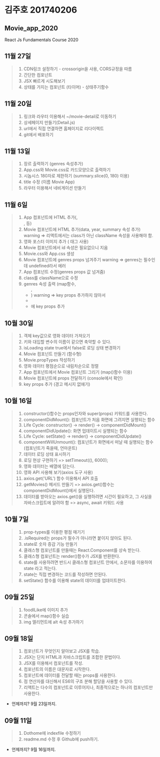 # 김주호 201740206
## Movie_app_2020
React Js Fundamentals Course 2020

## 11월 27일
>1. CDN링크 설정하기 - crossorigin을 사용, CORS규정을 따름
>2. 간단한 컴포넌트
>3. JSX 빠르게 시도해보기
>4. 상태를 가지는 컴포넌트 (타이머) - 상태주기함수

## 11월 20일
>1. 링크와 라우터 이용해서 ~/movie-detail로 이동하기
>2. 상세페이지 만들기(Detail.js)
>3. url에서 직접 연결하면 홈페이지로 리다이렉트
>4. git에서 배포하기


## 11월 13일
>1. 장르 출력하기 (genres 속성추가)
>2. App.css와 Movie.css로 카드모양으로 출력하기
>4. 시놉시스 180자로 제한하기 (summary.slice(0, 180) 이용)
>5. title 수정 (이름 Movie App)
>6. 라우터 이용해서 네비게이션 만들기

## 11월 6일
>1. App 컴포넌트에 HTML 추가(<session>, <div>, <span> 등)
>2. Movie 컴포넌트에 HTML 추가(data, year, summary 속성 추가)
    warning => 리액트에서는 class가 아닌 className 속성을 사용해야 함.
>3. 영화 포스터 이미지 추가 (<img> 태그 사용)
>4. Movie 컴포넌트에서 id 속성은 필요없으니 지움
>5. Movie.css와 App.css 생성
>6. Movie 컴포넌트에 genres props 넘겨주기
    warning => genres는 필수인데 undefined라서 에러
>7. App 컴포넌트 수정(genres props 값 넘겨줌)
>8. class를 className으로 수정
>9. genres 속성 출력 (map함수, <ul>, <li>)
    warning => key props 추가하지 않아서
>10. <li>에 key props 추가

## 10월 30일
>1. 객체 key값으로 영화 데이터 가져오기
>2. 키와 대입할 변수의 이름이 같으면 축약할 수 있다.
>3. isLoading state true에서 false로 로딩 상태 변경하기
>4. Movie 컴포넌트 만들기 (함수형)
>5. Movie.propTypes 작성하기
>6. 영화 데이터 평점순으로 내림차순으로 정렬
>7. App 컴포넌트에서 Movie 컴포넌트 그리기 (map()함수 이용)
>8. Movie 컴포넌트에 props 전달하기 (console에서 확인)
>9. key props 추가 (경고 메시지 없애기)


## 10월 16일
>1. constructor()함수는 props인자와 super(props) 키워드를 사용한다.
>2. componentDidMount(): 컴포넌트가 처음 화면에 그려지면 실행되는 함수
>3. Life Cycle: constructor() -> render() -> componentDidMount()
>4. componentDidUpdate(): 화면 업데이트시 실행되는 함수
>5. Life Cycle: setState() -> render() -> componentDidUpdate()
>6. componentWillUnmount(): 컴포넌트가 화면에서 떠날 때 실행되는 함수(컴포넌트가 죽을때, 언마운트)
>7. 데이터 로딩 상태 표시하기
>8. 로딩 현상 구현하기 => setTimeout((), 6000);
>9. 영화 데이터는 배열에 담는다.
>10. 영화 API 사용해 보기(axios 도구 사용)
>11. axios.get('URL') 함수 이용해서 API 호출
>12. getMovies() 메서드 만들기 => axios.get()함수는 componentDidMount()에서 실행된다.
>13. 데이터를 받아오는 axios.get()을 실행하려면 시간이 필요하고, 그 사실을 자바스크립트에 알려야 함 => async, await 키워드 사용



## 10월 7일
>1. prop-types를 이용한 평점 매기기
>2. .isRequired는 props가 필수가 아니라면 붙이지 않아도 된다.
>3. state로 숫자 증감 기능 만들기
>4. 클래스형 컴포넌트를 만들때는 React.Component를 상속 받는다.
>5. 클래스형 컴포넌트는 render()함수가 JSX를 반환한다.
>6. state를 사용하려면 반드시 클래스형 컴포넌트 안에서, 소문자를 이용하여 state 라고 적는다.
>7. state는 직접 변경하는 코드를 작성하면 안된다.
>8. setState() 함수를 이용해 state의 데이터를 업데이트한다.


## 09월 25일
>1. foodILike에 이미지 추가
>2. 콘솔에서 map()함수 실습
>3. img 엘리먼트에 alt 속성 추가하기


## 09월 18일
>1. 컴포넌트가 무엇인지 알아보고 JSX를 학습.
>2. JSX는 단지 HTML과 자바스크립트를 조합한 문법이다.
>3. JSX를 이용해서 컴포넌트를 작성.
>4. 컴포넌트의 이름은 대문자로 시작한다.
>5. 컴포넌트에 데이터를 전달할 때는 props를 사용한다.
>6. 점 연산자를 대신해서 ES6의 구조 분해 할당을 사용할 수 있다.
>7. 리액트는 다수의 컴포넌트로 이루어지나, 최종적으로는 하나의 컴포넌트만 사용한다.
* 언제까지? 9월 23일까지.

## 09월 11일
>1. Dothome에 indexfile 수정하기
>2. readme.md 수정 후 Github에 push하기.
* 언제까지? 9월 16일까지.